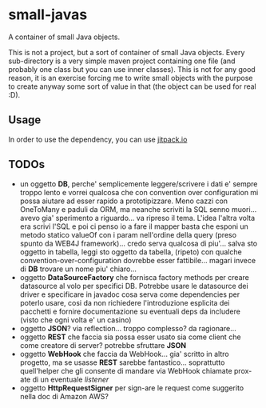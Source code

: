 # small-javas

A container of small Java objects.

This is not a project, but a sort of container of small Java objects. Every sub-directory is a very simple maven project containing one file (and probably one class but you can use inner classes).
This is not for any good reason, it is an exercise forcing me to write small objects with the purpose to create anyway some sort of value in that (the object can be used for real :D).

## Usage

In order to use the dependency, you can use [jitpack.io](https://jitpack.io/#maven)

## TODOs

  * un oggetto __DB__, perche' semplicemente leggere/scrivere i dati e' sempre troppo lento e vorrei qualcosa che con convention over configuration mi possa aiutare ad esser rapido a prototipizzare. Meno cazzi con OneToMany e paduli da ORM, ma neanche scriviti la SQL senno muori... avevo gia' sperimento a riguardo... va ripreso il tema. L'idea l'altra volta era scrivi l'SQL e poi ci penso io a fare il mapper basta che esponi un metodo statico valueOf con i param nell'ordine della query (preso spunto da WEB4J framework)... credo serva qualcosa di piu'... salva sto oggetto in tabella, leggi sto oggetto da tabella, (ripeto) con qualche convention-over-configuration dovrebbe esser fattibile... magari invece di __DB__ trovare un nome piu' chiaro...
  * oggetto __DataSourceFactory__ che fornisca factory methods per creare datasource al volo per specifici DB. Potrebbe usare le datasource dei driver e specificare in javadoc cosa serva come dependencies per poterlo usare, cosi da non richiedere l'introduzione esplicita dei pacchetti e fornire documentazione su eventuali deps da includere (visto che ogni volta e' un casino)
  * oggetto __JSON__? via reflection... troppo complesso? da ragionare...
  * oggetto __REST__ che faccia sia possa esser usato sia come client che come creatore di server? potrebbe sfruttare __JSON__
  * oggetto __WebHook__ che faccia da WebHook... gia' scritto in altro progetto, ma se usasse __REST__ sarebbe fantastico... soprattutto quell'helper che gli consente di mandare via WebHook chiamate prox-ate di un eventuale *listener*
  * oggetto __HttpRequestSigner__ per sign-are le request come suggerito nella doc di Amazon AWS?
